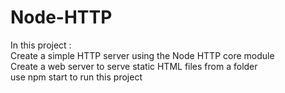 # Node-HTTP
In this project :  
    Create a simple HTTP server using the Node HTTP core module  
    Create a web server to serve static HTML files from a folder  
use npm start to run this project  
